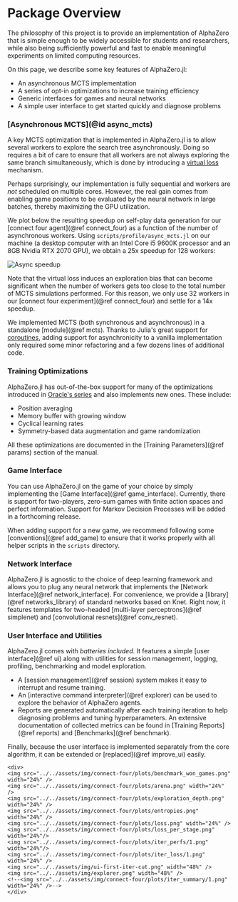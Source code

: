 # Package Overview

The philosophy of this project is to provide an implementation of AlphaZero that
is simple enough to be widely accessible for students and researchers, while
also being sufficiently powerful and fast to enable meaningful experiments on
limited computing resources.

On this page, we describe some key features of AlphaZero.jl:
  - An asynchronous MCTS implementation
  - A series of opt-in optimizations to increase training efficiency
  - Generic interfaces for games and neural networks
  - A simple user interface to get started quickly and diagnose problems

### [Asynchronous MCTS](@id async_mcts)

A key MCTS optimization that is implemented in AlphaZero.jl is to allow several
workers to explore the search tree asynchronously. Doing so requires a bit of
care to ensure that all workers are not always exploring the same branch
simultaneously, which is done by introducing a [virtual
loss](https://blogs.oracle.com/developers/lessons-from-alpha-zero-part-5:-performance-optimization)
mechanism.

Perhaps surprisingly, our implementation is fully sequential and workers are
*not* scheduled on multiple cores. However, the real gain comes from enabling
game positions to be evaluated by the neural network in large batches, thereby
maximizing the GPU utilization.

We plot below the resulting speedup on self-play data generation for our
[connect four agent](@ref connect_four) as a function of the number of
asynchronous workers. Using `scripts/profile/async_mcts.jl` on our machine (a
desktop computer with an Intel Core i5 9600K processor and an 8GB Nvidia RTX
2070 GPU), we obtain a 25x speedup for 128 workers:

![Async speedup](../assets/img/connect-four/async-profiling/mcts_speed.png)

Note that the virtual loss induces an exploration bias that can become
significant when the number of workers gets too close to the total number of
MCTS simulations performed. For this reason, we only use 32 workers in our
[connect four experiment](@ref connect_four) and settle for a 14x speedup.

We implemented MCTS (both synchronous and asynchronous) in a standalone
[module](@ref mcts). Thanks to Julia's great support for
[coroutines](https://docs.julialang.org/en/v1/manual/control-flow/#man-tasks-1),
adding support for asynchronicity to a vanilla implementation only required some
minor refactoring and a few dozens lines of additional code.


### Training Optimizations

AlphaZero.jl has out-of-the-box support for many of the optimizations introduced
in [Oracle's
series](https://medium.com/oracledevs/lessons-from-implementing-alphazero-7e36e9054191)
and also implements new ones. These include:

- Position averaging
- Memory buffer with growing window
- Cyclical learning rates
- Symmetry-based data augmentation and game randomization

All these optimizations are documented in the [Training Parameters](@ref params)
section of the manual.

### Game Interface

You can use AlphaZero.jl on the game of your choice by simply implementing the
[Game Interface](@ref game_interface). Currently, there is support for
two-players, zero-sum games with finite action spaces and perfect information.
Support for Markov Decision Processes will be added in a forthcoming release.


When adding support for a new game, we recommend following some
[conventions](@ref add_game) to ensure that it works properly with all helper
scripts in the `scripts` directory.


### Network Interface

AlphaZero.jl is agnostic to the choice of deep learning framework and allows you
to plug any neural network that implements the [Network Interface](@ref
network_interface). For convenience, we provide a [library](@ref
networks_library) of standard networks based on Knet. Right now, it features
templates for two-headed [multi-layer perceptrons](@ref simplenet) and
[convolutional resnets](@ref conv_resnet).

### User Interface and Utilities

AlphaZero.jl comes with _batteries included_. It features a simple [user
interface](@ref ui) along with utilities for session management, logging,
profiling, benchmarking and model exploration.

- A [session management](@ref session) system makes it easy to interrupt and
  resume training.
- An [interactive command interpreter](@ref explorer) can be used to explore the
  behavior of AlphaZero agents.
- Reports are generated automatically after each training iteration to help
  diagnosing problems and tuning hyperparameters. An extensive documentation of
  collected metrics can be found in [Training Reports](@ref reports) and
  [Benchmarks](@ref benchmark).

Finally, because the user interface is implemented separately from the core
algorithm, it can be extended or [replaced](@ref improve_ui) easily.

```@raw html
<div>
<img src="../../assets/img/connect-four/plots/benchmark_won_games.png" width="24%" />
<img src="../../assets/img/connect-four/plots/arena.png" width="24%" />
<img src="../../assets/img/connect-four/plots/exploration_depth.png" width="24%" />
<img src="../../assets/img/connect-four/plots/entropies.png" width="24%" />
<img src="../../assets/img/connect-four/plots/loss.png" width="24%" />
<img src="../../assets/img/connect-four/plots/loss_per_stage.png" width="24%"/>
<img src="../../assets/img/connect-four/plots/iter_perfs/1.png" width="24%"/>
<img src="../../assets/img/connect-four/plots/iter_loss/1.png" width="24%" />
<img src="../../assets/img/ui-first-iter-cut.png" width="48%" />
<img src="../../assets/img/explorer.png" width="48%" />
<!--<img src="../../assets/img/connect-four/plots/iter_summary/1.png" width="24%" />-->
</div>
```
